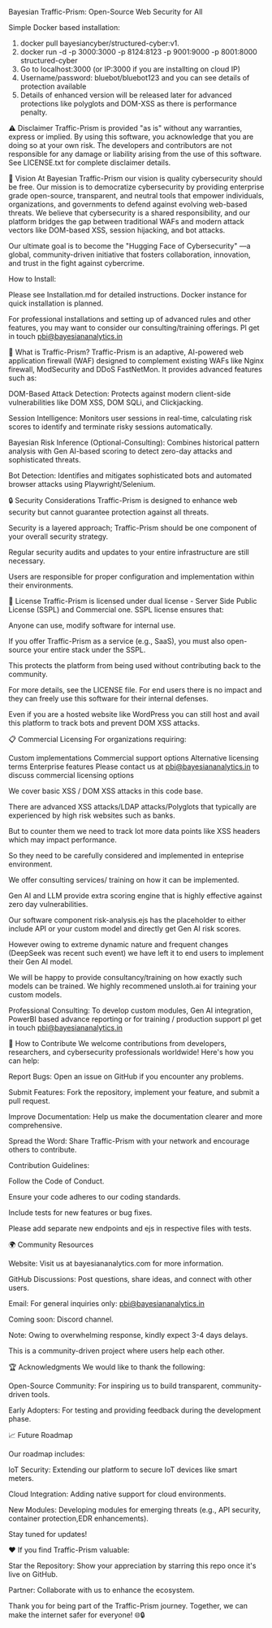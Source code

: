 Bayesian Traffic-Prism: Open-Source Web Security for All

Simple Docker based installation:

1. docker pull bayesiancyber/structured-cyber:v1.
2. docker run -d -p 3000:3000 -p 8124:8123 -p 9001:9000 -p 8001:8000 structured-cyber
3. Go to localhost:3000 (or IP:3000 if you are installting on cloud IP)
4. Username/password: bluebot/bluebot123 and you can see details of protection available
5. Details of enhanced version will be released later for advanced protections like polyglots and DOM-XSS as there is performance penalty.


⚠️ Disclaimer
Traffic-Prism is provided "as is" without any warranties, express or implied. By using this software, you acknowledge that you are doing so at your own risk. The developers and contributors are not responsible for any damage or liability arising from the use of this software. See LICENSE.txt for complete disclaimer details.

🌟 Vision
At Bayesian Traffic-Prism our vision is quality cybersecurity should be free. Our mission is to democratize cybersecurity by providing enterprise grade open-source, transparent, and neutral tools that empower individuals, organizations, and governments to defend against evolving web-based threats. We believe that cybersecurity is a shared responsibility, and our platform bridges the gap between traditional WAFs and modern attack vectors like DOM-based XSS, session hijacking, and bot attacks.

Our ultimate goal is to become the "Hugging Face of Cybersecurity" —a global, community-driven initiative that fosters collaboration, innovation, and trust in the fight against cybercrime.

How to Install:

Please see Installation.md for detailed instructions. Docker instance for quick installation is planned. 

For professional installations and setting up of advanced rules and other features, you may want to consider our consulting/training offerings. Pl get in touch pbi@bayesiananalytics.in

🚀 What is Traffic-Prism?
Traffic-Prism is an adaptive, AI-powered web application firewall (WAF) designed to complement existing WAFs like Nginx firewall, ModSecurity and DDoS FastNetMon. It provides advanced features such as:

DOM-Based Attack Detection: Protects against modern client-side vulnerabilities like DOM XSS, DOM SQLi, and Clickjacking.

Session Intelligence: Monitors user sessions in real-time, calculating risk scores to identify and terminate risky sessions automatically.

Bayesian Risk Inference (Optional-Consulting): Combines historical pattern analysis with Gen AI-based scoring to detect zero-day attacks and sophisticated threats.

Bot Detection: Identifies and mitigates sophisticated bots and automated browser attacks using Playwright/Selenium.

🔒 Security Considerations
Traffic-Prism is designed to enhance web security but cannot guarantee protection against all threats.

Security is a layered approach; Traffic-Prism should be one component of your overall security strategy.

Regular security audits and updates to your entire infrastructure are still necessary.

Users are responsible for proper configuration and implementation within their environments.

📜 License
Traffic-Prism is licensed under dual license - Server Side Public License (SSPL) and Commercial one. SSPL license ensures that:

Anyone can use, modify software for internal use.

If you offer Traffic-Prism as a service (e.g., SaaS), you must also open-source your entire stack under the SSPL.

This protects the platform from being used without contributing back to the community.

For more details, see the LICENSE file. For end users there is no impact and they can freely use this software for their internal defenses.

Even if you are a hosted website like WordPress you can still host and avail this platform to track bots and prevent DOM XSS attacks.

📋 Commercial Licensing
For organizations requiring:

Custom implementations
Commercial support options
Alternative licensing terms
Enterprise features
Please contact us at pbi@bayesiananalytics.in to discuss commercial licensing options

We cover basic XSS / DOM XSS attacks in this code base. 

There are advanced XSS attacks/LDAP attacks/Polyglots that typically are experienced by high risk websites such as banks.

But to counter them we need to track lot more data points like XSS headers which may impact performance.

So they need to be carefully considered and implemented in enteprise environment. 

We offer consulting services/ training on how it can be implemented.

Gen AI and LLM provide extra scoring engine that is highly effective against zero day vulnerabilities. 

Our software component risk-analysis.ejs has the placeholder to either include API or your custom model and directly get Gen AI risk scores. 

However owing to extreme dynamic nature and frequent changes (DeepSeek was recent such event) we have left it to end users to implement their Gen AI model.

We will be happy to provide consultancy/training on how exactly such models can be trained. We highly recommened unsloth.ai for training your custom models.

Professional Consulting: To develop custom modules, Gen AI integration, PowerBI based advance reporting or for training / production support pl get in touch pbi@bayesiananalytics.in

🤝 How to Contribute
We welcome contributions from developers, researchers, and cybersecurity professionals worldwide! Here's how you can help:

Report Bugs: Open an issue on GitHub if you encounter any problems.

Submit Features: Fork the repository, implement your feature, and submit a pull request.

Improve Documentation: Help us make the documentation clearer and more comprehensive.

Spread the Word: Share Traffic-Prism with your network and encourage others to contribute.

Contribution Guidelines:

Follow the Code of Conduct.

Ensure your code adheres to our coding standards.

Include tests for new features or bug fixes.

Please add separate new endpoints and ejs in respective files with tests.

🌍 Community Resources

Website: Visit us at bayesiananalytics.com for more information.

GitHub Discussions: Post questions, share ideas, and connect with other users.

Email: For general inquiries only: pbi@bayesiananalytics.in

Coming soon: Discord channel.

Note: Owing to overwhelming response, kindly expect 3-4 days delays. 

This is a community-driven project where users help each other.

🏆 Acknowledgments
We would like to thank the following:

Open-Source Community: For inspiring us to build transparent, community-driven tools.

Early Adopters: For testing and providing feedback during the development phase.

📈 Future Roadmap

Our roadmap includes:

IoT Security: Extending our platform to secure IoT devices like smart meters.

Cloud Integration: Adding native support for cloud environments.

New Modules: Developing modules for emerging threats (e.g., API security, container protection,EDR enhancements).

Stay tuned for updates!

❤️ If you find Traffic-Prism valuable:

Star the Repository: Show your appreciation by starring this repo once it's live on GitHub.

Partner: Collaborate with us to enhance the ecosystem.

Thank you for being part of the Traffic-Prism journey. Together, we can make the internet safer for everyone! 
🌐🔒
